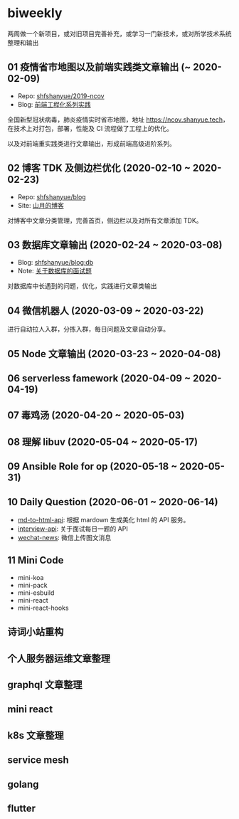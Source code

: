 # biweekly

两周做一个新项目，或对旧项目完善补充，或学习一门新技术，或对所学技术系统整理和输出

## 01 疫情省市地图以及前端实践类文章输出 (~ 2020-02-09)

+ Repo: [shfshanyue/2019-ncov](https://github.com/shfshanyue/2019-ncov)
+ Blog: [前端工程化系列实践](https://shanyue.tech/frontend-engineering/)

全国新型冠状病毒，肺炎疫情实时省市地图，地址 <https://ncov.shanyue.tech>，在技术上对打包，部署，性能及 CI 流程做了工程上的优化。

以及对前端重实践类进行文章输出，形成前端高级进阶系列。

## 02 博客 TDK 及侧边栏优化 (2020-02-10 ~ 2020-02-23)

+ Repo: [shfshanyue/blog](https://github.com/shfshanyue/blog)
+ Site: [山月的博客](https://shanyue.tech)

对博客中文章分类管理，完善首页，侧边栏以及对所有文章添加 TDK。

## 03 数据库文章输出 (2020-02-24 ~ 2020-03-08)

+ Blog: [shfshanyue/blog:db](https://github.com/shfshanyue/blog/tree/master/db)
+ Note: [关于数据库的面试题](https://q.shanyue.tech/server/db/)

对数据库中长遇到的问题，优化，实践进行文章类输出

## 04 微信机器人 (2020-03-09 ~ 2020-03-22)

进行自动拉人入群，分拣入群，每日问题及文章自动分享。

## 05 Node 文章输出 (2020-03-23 ~ 2020-04-08)

## 06 serverless famework (2020-04-09 ~ 2020-04-19)

## 07 毒鸡汤 (2020-04-20 ~ 2020-05-03)

## 08 理解 libuv  (2020-05-04 ~ 2020-05-17)

## 09 Ansible Role for op (2020-05-18 ~ 2020-05-31)

## 10 Daily Question (2020-06-01 ~ 2020-06-14)

+ [md-to-html-api](https://github.com/shfshanyue/md-to-html-api): 根据 mardown 生成美化 html 的 API 服务。
+ [interview-api](https://github.com/shfshanyue/interview-api): 关于面试每日一题的 API
+ [wechat-news](): 微信上传图文消息

## 11 Mini Code

+ mini-koa
+ mini-pack
+ mini-esbuild
+ mini-react
+ mini-react-hooks

## 诗词小站重构

## 个人服务器运维文章整理

## graphql 文章整理

## mini react

## k8s 文章整理

## service mesh

## golang

## flutter
